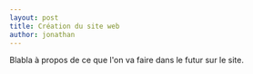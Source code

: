 ```yaml
---
layout: post
title: Création du site web
author: jonathan
---
```


Blabla à propos de ce que l'on va faire dans le futur sur le site.
